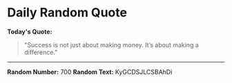# Daily Random Quote

**Today's Quote:**
> "Success is not just about making money. It’s about making a difference."

---

**Random Number:** 700
**Random Text:** KyGCDSJLCSBAhDi
